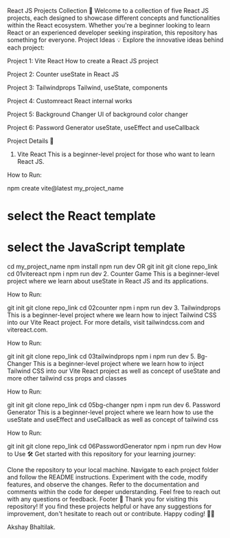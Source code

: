React JS Projects Collection 🚀
Welcome to a collection of five React JS projects, each designed to showcase different concepts and functionalities within the React ecosystem. Whether you're a beginner looking to learn React or an experienced developer seeking inspiration, this repository has something for everyone.
Project Ideas 💡
Explore the innovative ideas behind each project:

Project 1: Vite React
How to create a React JS project

Project 2: Counter
useState in React JS

Project 3: Tailwindprops
Tailwind, useState, components

Project 4: Customreact
React internal works

Project 5: Background Changer
UI of background color changer

Project 6: Password Generator
useState, useEffect and useCallback

Project Details 📝
1. Vite React
This is a beginner-level project for those who want to learn React JS.

How to Run:

npm create vite@latest my_project_name
# select the React template
# select the JavaScript template
cd my_project_name
npm install
npm run dev
OR
git init 
git clone repo_link
cd 01vitereact
npm i
npm run dev
2. Counter Game
This is a beginner-level project where we learn about useState in React JS and its applications.

How to Run:

git init 
git clone repo_link
cd 02counter
npm i
npm run dev
3. Tailwindprops
This is a beginner-level project where we learn how to inject Tailwind CSS into our Vite React project. For more details, visit tailwindcss.com and vitereact.com.

How to Run:

git init 
git clone repo_link
cd 03tailwindprops
npm i
npm run dev
5. Bg-Changer
This is a beginner-level project where we learn how to inject Tailwind CSS into our Vite React project as well as concept of useState and more other tailwind css props and classes

How to Run:

git init 
git clone repo_link
cd 05bg-changer
npm i
npm run dev
6. Password Generator
This is a beginner-level project where we learn how to use the useState and useEffect and useCallback as well as concept of tailwind css

How to Run:

git init 
git clone repo_link
cd 06PasswordGenerator
npm i
npm run dev
How to Use 🛠️
Get started with this repository for your learning journey:

Clone the repository to your local machine. Navigate to each project folder and follow the README instructions. Experiment with the code, modify features, and observe the changes. Refer to the documentation and comments within the code for deeper understanding. Feel free to reach out with any questions or feedback. Footer 🙌 Thank you for visiting this repository! If you find these projects helpful or have any suggestions for improvement, don't hesitate to reach out or contribute. Happy coding! 🚀✨

Akshay Bhaltilak.
